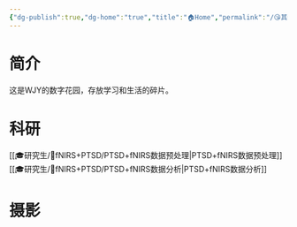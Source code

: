 ```yaml
---
{"dg-publish":true,"dg-home":"true","title":"🏠Home","permalink":"/😘其他/DigitalGarden/🏠Home/","tags":["gardenEntry"],"dgPassFrontmatter":true}
---
```


# 简介
这是WJY的数字花园，存放学习和生活的碎片。
# 科研
[[🎓研究生/🌙fNIRS+PTSD/PTSD+fNIRS数据预处理\|PTSD+fNIRS数据预处理]]
[[🎓研究生/🌙fNIRS+PTSD/PTSD+fNIRS数据分析\|PTSD+fNIRS数据分析]]

# 摄影